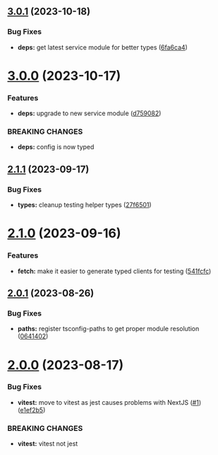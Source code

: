 ## [3.0.1](https://github.com/openapi-typescript-infra/service-tester/compare/v3.0.0...v3.0.1) (2023-10-18)


### Bug Fixes

* **deps:** get latest service module for better types ([6fa6ca4](https://github.com/openapi-typescript-infra/service-tester/commit/6fa6ca44b366fe55cfaebdd46256c0125591a5f4))

# [3.0.0](https://github.com/openapi-typescript-infra/service-tester/compare/v2.1.1...v3.0.0) (2023-10-17)


### Features

* **deps:** upgrade to new service module ([d759082](https://github.com/openapi-typescript-infra/service-tester/commit/d75908246598f53550788daf26a39ec8949a0717))


### BREAKING CHANGES

* **deps:** config is now typed

## [2.1.1](https://github.com/openapi-typescript-infra/service-tester/compare/v2.1.0...v2.1.1) (2023-09-17)


### Bug Fixes

* **types:** cleanup testing helper types ([27f6501](https://github.com/openapi-typescript-infra/service-tester/commit/27f6501b8d2e402937948f779cd876c93f4623d4))

# [2.1.0](https://github.com/openapi-typescript-infra/service-tester/compare/v2.0.1...v2.1.0) (2023-09-16)


### Features

* **fetch:** make it easier to generate typed clients for testing ([541fcfc](https://github.com/openapi-typescript-infra/service-tester/commit/541fcfc2391751fe7b9b86895b87005110f5250c))

## [2.0.1](https://github.com/openapi-typescript-infra/service-tester/compare/v2.0.0...v2.0.1) (2023-08-26)


### Bug Fixes

* **paths:** register tsconfig-paths to get proper module resolution ([0641402](https://github.com/openapi-typescript-infra/service-tester/commit/0641402754c3d7d7a754b74fb22001c4f30df48a))

# [2.0.0](https://github.com/openapi-typescript-infra/service-tester/compare/v1.0.6...v2.0.0) (2023-08-17)


### Bug Fixes

* **vitest:** move to vitest as jest causes problems with NextJS ([#1](https://github.com/openapi-typescript-infra/service-tester/issues/1)) ([e1ef2b5](https://github.com/openapi-typescript-infra/service-tester/commit/e1ef2b535ea3ef06db587a9b0d47fd7d48ceae34))


### BREAKING CHANGES

* **vitest:** vitest not jest
